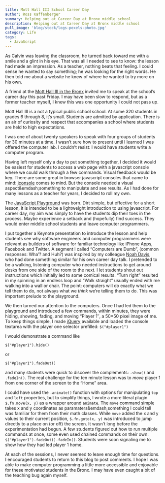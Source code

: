 ```yaml
---
title: Mott Hall III School Career Day
author: Ross Kaffenberger
summary: Helping out at Career Day at Bronx middle school
description: Helping out at Career Day at Bronx middle school
pull_image: 'blog/stock/logs-pexels-photo.jpg'
category: Life
tags:
  - JavaScript
---
```

As Calvin was leaving the classroom, he turned back toward me with a smile and a glint in his eye. That was all I needed to see to know: the lesson had made an impression. As a teacher, nothing beats that feeling. I could sense he wanted to say something; he was looking for the right words. He then told me about a website he knew of where he wanted to try more on his own.

A friend at the [Mott Hall III in the Bronx][1] invited me to speak at the school’s career day this past Friday. I may have been slow to respond, but as a former teacher myself, I knew this was one opportunity I could not pass up.

Mott Hall III is a not a typical public school school. At some 320 students in grades 6 through 8, it’s small. Students are admitted by application. There is an air of curiosity and respect that accompanies a school where students are held to high expectations.

I was one of about twenty speakers to speak with four groups of students for 30 minutes at a time. I wasn’t sure how to present until I learned I was offered the computer lab. I couldn’t resist: I would have students write a computer program.

Having left myself only a day to put something together, I decided it would be easiest for students to access a web page with a javascript console where we could walk through a few commands. Visual feedback would be key. There are some great in browser javascript consoles that came to mind: [jconsole][2] comes to mind. But the console needed a visual aspect&emdash;something to manipulate and see results. As I had done for many lessons as a teacher for years, I decided to roll my own.

The [JavaScript Playground][3] was born. Dirt simple, but effective for a short lesson, it is intended to be a lightweight introduction to using javascript. For career day, my aim was simply to have the students dip their toes in the process. Maybe experience a setback and (hopefully) find success. They would enter middle school students and leave computer programmers.

I put together a Keynote presentation to introduce the lesson and help students see why software engineers and computer programmers were relevant as builders of software for familiar technology like iPhone Apps, Facebook and Twitter. A segment I called “Computers are Dumb”, (common responses: Wha’? and Huh?) was inspired by my colleague [Noah Davis][4], who had done something similar for his own career day talk. I pretended to be a walking, listening computer who needed instructions to get around desks from one side of the room to the next. I let students shout out instructions which initially led to some comical results. “Turn right” resulted in my spinning in an endless loop and “Walk straight” usually ended with me walking into a wall or chair. The point: computers will do exactly what we tell them to do, not always what we *think* we’re telling them to do. This was important prelude to the playground.

We then turned our attention to the computers. Once I had led them to the playground and introduced a few commands, within minutes, they were hiding, showing, fading, and moving “Player 1″, a 50×50 pixel image of me. To keep things simple, I made [jQuery][5] available and loaded the console textarea with the player one selector prefilled: `$("#player1")`

I would demonstrate a command like

`$("#player1").hide()`

or

`$("#player1").fadeOut()`

and many students were quick to discover the complements: `.show()` and `.fadeIn()`. The real challenge for the ten minute lesson was to *move* player 1 from one corner of the screen to the “Home” area.

I could have used the `.animate()` function with options for manipulating `top` and `left` properties, but to simplify things, I wrote a more literal plugin `$.fn.move(x, y)` as a wrapper around `animate`. The `move` command simple takes x and y coordinates as paramaters&emdash;something I could tell was familiar for them from their math classes. While `move` added the x and y values to their current position, `$.fn.goto(x, y)` was introduced to jump directly to a place on (or off) the screen. It wasn’t long before the experimentation had begun. A few students figured out how to run multiple commands at once, some even used chained commands on their own: `$("#player1").fadeOut().fadeIn()`. Students were soon signaling me to show how they had led player 1 home.

At each of the sessions, I never seemed to leave enough time for questions. I encouraged students to return to this blog to post comments. I hope I was able to make computer programming a little more accessible and enjoyable for these motivated students in the Bronx. I may have even caught a bit of the teaching bug again myself.

[1]:	http://schools.nyc.gov/SchoolPortals/09/X128/default.htm
[2]:	http://www.jconsole.com/
[3]:	/js-playground/
[4]:	http://boxornot.com/2008/07/21/how-i-became-a-programmer/
[5]:	http://jquery.com/
